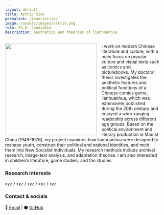```yaml
---
layout: default
title: Astrid Xiao
permalink: /team/astrid/
image: /assets/images/astrid.png
role: Ph.D. Candidate
description: Aesthetics and theories of lianhuanhua.
---
```

<img src="{{ '/assets/images/astrid.png' | relative_url }}" style="float: left; width: 300px; margin-right: 15px;">

I work on modern Chinese literature and culture, with a main focus on popular culture and visual texts such as comics and picturebooks. My doctoral thesis investigates the aesthetic features and political functions of a Chinese comics genre, lianhuanhua, which was extensively published during the 20th century and enjoyed a wide-ranging readership across different age groups. Based on the political environment and literary production in Maoist China (1949-1976), my project examines how lianhuanhua were designed to reshape youth, construct their political and national identities, and mold them into New Socialist Individuals. My research methods include archival research, image-text analysis, and adaptation theories. I am also interested in children’s literature, game studies, and fan studies.

### Research interests
xyz / xyz / xyz / xyz / xyz

### Contact & socials
📧 [Email](mailto:yuwen.xiao@zo.uni-heidelberg.de) | ⚫️ [GitHub](https://github.com/YWX1999)